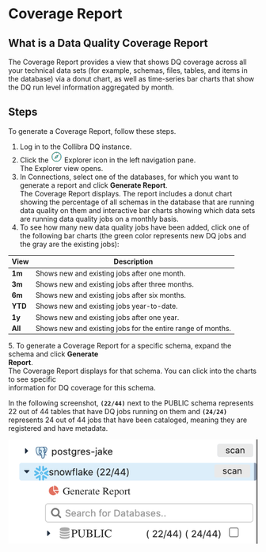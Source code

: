 # Coverage Report

## What is a Data Quality Coverage Report

The Coverage Report provides a view that shows DQ coverage across all your technical data sets (for example, schemas, files, tables, and items in the database) via a donut chart, as well as time-series bar charts that show the DQ run level information aggregated by month.

## Steps

To generate a Coverage Report, follow these steps.

1. Log in to the Collibra DQ instance.
2. Click the <img src="../../.gitbook/assets/dq-explorer-icon.png" alt="" data-size="original"> Explorer icon in the left navigation pane. \
   The Explorer view opens.
3. In Connections, select one of the databases, for which you want to generate a report and click **Generate Report**.\
   The Coverage Report displays. The report includes a donut chart showing the percentage of all schemas in the database that are running data quality on them and interactive bar charts showing which data sets are running data quality jobs on a monthly basis.
4. To see how many new data quality jobs have been added, click one of the following bar charts (the green color represents new DQ jobs and the gray are the existing jobs):

| View    | Description                                                 |
| ------- | ----------------------------------------------------------- |
| **1m**  | Shows new and existing jobs after one month.                |
| **3m**  | Shows new and existing jobs after three months.             |
| **6m**  | Shows new and existing jobs after six months.               |
| **YTD** | Shows new and existing jobs year-to-date.                   |
| **1y**  | Shows new and existing jobs after one year.                 |
| **All** | Shows new and existing jobs for the entire range of months. |

5\. To generate a Coverage Report for a specific schema, expand the schema and click **Generate**\
&#x20;    **Report**.\
&#x20;   The Coverage Report displays for that schema. You can click into the charts to see specific\
&#x20;    information for DQ coverage for this schema.

In the following screenshot, **`(22/44)`** next to the PUBLIC schema represents 22 out of 44 tables that have DQ jobs running on them and **`(24/24)`** represents 24 out of 44 jobs that have been cataloged, meaning they are registered and have metadata.

![](<../../.gitbook/assets/Screen Shot 2021-04-03 at 7.02.23 PM.png>)
